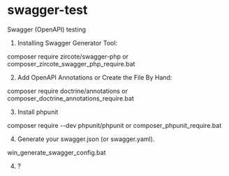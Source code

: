 # swagger-test
Swagger (OpenAPI) testing

1. Installing Swagger Generator Tool:

composer require zircote/swagger-php
or
composer_zircote_swagger_php_require.bat

2. Add OpenAPI Annotations or Create the File By Hand:

composer require doctrine/annotations
or
composer_doctrine_annotations_require.bat

3. Install phpunit

composer require --dev phpunit/phpunit
or
composer_phpunit_require.bat

4. Generate your swagger.json (or swagger.yaml).

win_generate_swagger_config.bat

4. ?